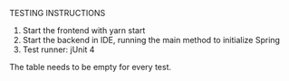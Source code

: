 TESTING INSTRUCTIONS

1. Start the frontend with yarn start
2. Start the backend in IDE, running the main method to initialize Spring
3. Test runner: jUnit 4

The table needs to be empty for every test.
